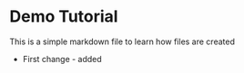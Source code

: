 # Demo Tutorial  

This is a simple markdown file to learn how files are created 
- First change - added 
